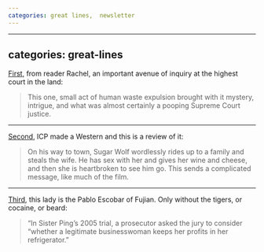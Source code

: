 ```yaml
---
categories: great lines,  newsletter
---
```


---
categories: great-lines
---

[First](https://slate.com/news-and-politics/2020/05/toilet-flush-supreme-court-livestream.html), from reader Rachel, an important avenue of inquiry at the highest court in the land:

> This one, small act of human waste expulsion brought with it mystery, intrigue, and what was almost certainly a pooping Supreme Court justice.

* * *
[Second](http://grantland.com/hollywood-prospectus/we-found-it-on-netflix-instant-big-money-rustlas-tk/), ICP made a Western and this is a review of it:

> On his way to town, Sugar Wolf wordlessly rides up to a family and steals the wife. He has sex with her and gives her wine and cheese, and then she is heartbroken to see him go. This sends a complicated message, like much of the film.

* * *
[Third](https://www.newyorker.com/magazine/2006/04/24/the-snakehead), this lady is the Pablo Escobar of Fujian. Only without the tigers, or cocaine, or beard:

> “In Sister Ping’s 2005 trial, a prosecutor asked the jury to consider “whether a legitimate businesswoman keeps her profits in her refrigerator.”
